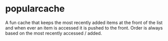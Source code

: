 # popularcache
A fun cache that keeps the most recently added items at the front of the list and when ever an item is accessed it is pushed to the front. Order is always based on the most recently accessed / added.
